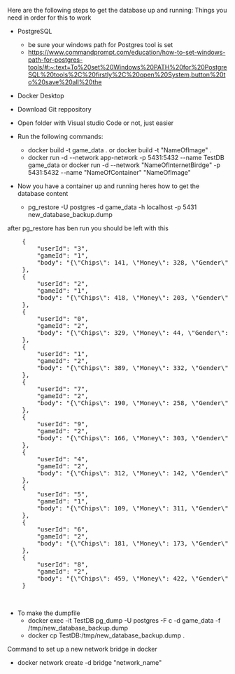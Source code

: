 Here are the following steps to get the database up and running:
Things you need in order for this to work
- PostgreSQL
  - be sure your windows path for Postgres tool is set
  - https://www.commandprompt.com/education/how-to-set-windows-path-for-postgres-tools/#:~:text=To%20set%20Windows%20PATH%20for%20PostgreSQL%20tools%2C%20firstly%2C%20open%20System,button%20to%20save%20all%20the
- Docker Desktop

- Download Git reppository
- Open folder with Visual studio Code or not, just easier
- Run the following commands:
    - docker build -t game_data . or docker build -t "NameOfImage" .
    - docker run -d --network app-network -p 5431:5432 --name TestDB game_data or docker run -d --network "NameOfInternetBirdge" -p 5431:5432 --name "NameOfContainer" "NameOfImage"

- Now you have a container up and running heres how to get the database content
    - pg_restore -U postgres -d game_data -h localhost -p 5431 new_database_backup.dump

after pg_restore has ben run you should be left with this

 <pre>
    {
        "userId": "3",
        "gameId": "1",
        "body": "{\"Chips\": 141, \"Money\": 328, \"Gender\": \"female\", \"SFXVolume\": -79, \"MusicVolume\": -50, \"RewardNames\": null, \"MasterVolume\": -42}"
    },
    {
        "userId": "2",
        "gameId": "1",
        "body": "{\"Chips\": 418, \"Money\": 203, \"Gender\": \"female\", \"SFXVolume\": -35, \"MusicVolume\": -73, \"RewardNames\": null, \"MasterVolume\": -60}"
    },
    {
        "userId": "0",
        "gameId": "2",
        "body": "{\"Chips\": 329, \"Money\": 44, \"Gender\": \"female\", \"SFXVolume\": -21, \"MusicVolume\": -37, \"RewardNames\": null, \"MasterVolume\": -26}"
    },
    {
        "userId": "1",
        "gameId": "2",
        "body": "{\"Chips\": 389, \"Money\": 332, \"Gender\": \"female\", \"SFXVolume\": -25, \"MusicVolume\": -41, \"RewardNames\": null, \"MasterVolume\": -56}"
    },
    {
        "userId": "7",
        "gameId": "2",
        "body": "{\"Chips\": 190, \"Money\": 258, \"Gender\": \"female\", \"SFXVolume\": -76, \"MusicVolume\": 8, \"RewardNames\": null, \"MasterVolume\": -56}"
    },
    {
        "userId": "9",
        "gameId": "2",
        "body": "{\"Chips\": 166, \"Money\": 303, \"Gender\": \"female\", \"SFXVolume\": -54, \"MusicVolume\": -15, \"RewardNames\": null, \"MasterVolume\": -30}"
    },
    {
        "userId": "4",
        "gameId": "2",
        "body": "{\"Chips\": 312, \"Money\": 142, \"Gender\": \"female\", \"SFXVolume\": -58, \"MusicVolume\": -44, \"RewardNames\": null, \"MasterVolume\": 15}"
    },
    {
        "userId": "5",
        "gameId": "1",
        "body": "{\"Chips\": 109, \"Money\": 311, \"Gender\": \"female\", \"SFXVolume\": -61, \"MusicVolume\": 10, \"RewardNames\": null, \"MasterVolume\": 7}"
    },
    {
        "userId": "6",
        "gameId": "2",
        "body": "{\"Chips\": 181, \"Money\": 173, \"Gender\": \"female\", \"SFXVolume\": -46, \"MusicVolume\": -69, \"RewardNames\": null, \"MasterVolume\": 17}"
    },
    {
        "userId": "8",
        "gameId": "2",
        "body": "{\"Chips\": 459, \"Money\": 422, \"Gender\": \"female\", \"SFXVolume\": -10, \"MusicVolume\": -54, \"RewardNames\": null, \"MasterVolume\": -28}"
    }
    
    </pre>


- To make the dumpfile 
    - docker exec -it TestDB pg_dump -U postgres -F c -d game_data -f /tmp/new_database_backup.dump
    - docker cp TestDB:/tmp/new_database_backup.dump .
      
Command to set up a new network bridge in docker
- docker network create -d bridge "network_name"
